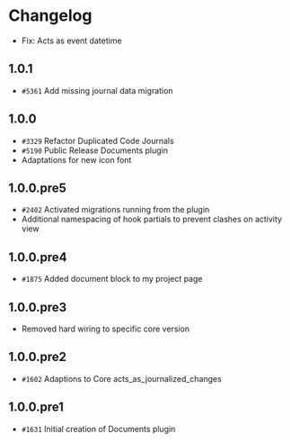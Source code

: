 <!---- copyright
OpenProject Documents Plugin

Former OpenProject Core functionality extracted into a plugin.

Copyright (C) 2009-2014 the OpenProject Foundation (OPF)

This program is free software; you can redistribute it and/or
modify it under the terms of the GNU General Public License version 3.

OpenProject is a fork of ChiliProject, which is a fork of Redmine. The copyright follows:
Copyright (C) 2006-2013 Jean-Philippe Lang
Copyright (C) 2010-2013 the ChiliProject Team

This program is free software; you can redistribute it and/or
modify it under the terms of the GNU General Public License
as published by the Free Software Foundation; either version 2
of the License, or (at your option) any later version.

This program is distributed in the hope that it will be useful,
but WITHOUT ANY WARRANTY; without even the implied warranty of
MERCHANTABILITY or FITNESS FOR A PARTICULAR PURPOSE.  See the
GNU General Public License for more details.

You should have received a copy of the GNU General Public License
along with this program; if not, write to the Free Software
Foundation, Inc., 51 Franklin Street, Fifth Floor, Boston, MA  02110-1301, USA.

See doc/COPYRIGHT.rdoc for more details.

++-->

# Changelog

* Fix: Acts as event datetime

## 1.0.1

* `#5361` Add missing journal data migration

## 1.0.0

* `#3329` Refactor Duplicated Code Journals
* `#5190` Public Release Documents plugin
* Adaptations for new icon font

## 1.0.0.pre5

* `#2402` Activated migrations running from the plugin
* Additional namespacing of hook partials to prevent clashes on activity view

## 1.0.0.pre4

* `#1875` Added document block to my project page

## 1.0.0.pre3

* Removed hard wiring to specific core version

## 1.0.0.pre2

* `#1602` Adaptions to Core acts_as_journalized_changes

## 1.0.0.pre1

* `#1631` Initial creation of Documents plugin
